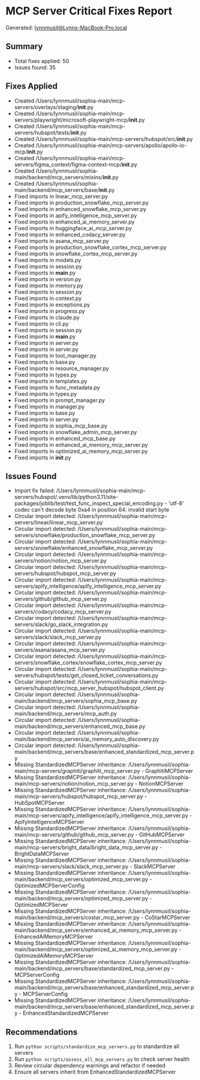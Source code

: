 # MCP Server Critical Fixes Report

Generated: lynnmusil@Lynns-MacBook-Pro.local

## Summary

- Total fixes applied: 50
- Issues found: 35

## Fixes Applied

- Created /Users/lynnmusil/sophia-main/mcp-servers/overlays/staging/__init__.py
- Created /Users/lynnmusil/sophia-main/mcp-servers/playwright/microsoft-playwright-mcp/__init__.py
- Created /Users/lynnmusil/sophia-main/mcp-servers/hubspot/tests/__init__.py
- Created /Users/lynnmusil/sophia-main/mcp-servers/hubspot/src/__init__.py
- Created /Users/lynnmusil/sophia-main/mcp-servers/apollo/apollo-io-mcp/__init__.py
- Created /Users/lynnmusil/sophia-main/mcp-servers/figma_context/figma-context-mcp/__init__.py
- Created /Users/lynnmusil/sophia-main/backend/mcp_servers/mixins/__init__.py
- Created /Users/lynnmusil/sophia-main/backend/mcp_servers/base/__init__.py
- Fixed imports in linear_mcp_server.py
- Fixed imports in production_snowflake_mcp_server.py
- Fixed imports in enhanced_snowflake_mcp_server.py
- Fixed imports in apify_intelligence_mcp_server.py
- Fixed imports in enhanced_ai_memory_server.py
- Fixed imports in huggingface_ai_mcp_server.py
- Fixed imports in enhanced_codacy_server.py
- Fixed imports in asana_mcp_server.py
- Fixed imports in production_snowflake_cortex_mcp_server.py
- Fixed imports in snowflake_cortex_mcp_server.py
- Fixed imports in models.py
- Fixed imports in session.py
- Fixed imports in __main__.py
- Fixed imports in version.py
- Fixed imports in memory.py
- Fixed imports in session.py
- Fixed imports in context.py
- Fixed imports in exceptions.py
- Fixed imports in progress.py
- Fixed imports in claude.py
- Fixed imports in cli.py
- Fixed imports in session.py
- Fixed imports in __main__.py
- Fixed imports in server.py
- Fixed imports in server.py
- Fixed imports in tool_manager.py
- Fixed imports in base.py
- Fixed imports in resource_manager.py
- Fixed imports in types.py
- Fixed imports in templates.py
- Fixed imports in func_metadata.py
- Fixed imports in types.py
- Fixed imports in prompt_manager.py
- Fixed imports in manager.py
- Fixed imports in base.py
- Fixed imports in server.py
- Fixed imports in sophia_mcp_base.py
- Fixed imports in snowflake_admin_mcp_server.py
- Fixed imports in enhanced_mcp_base.py
- Fixed imports in enhanced_ai_memory_mcp_server.py
- Fixed imports in optimized_ai_memory_mcp_server.py
- Fixed imports in __init__.py

## Issues Found

- Import fix failed: /Users/lynnmusil/sophia-main/mcp-servers/hubspot/.venv/lib/python3.11/site-packages/joblib/test/test_func_inspect_special_encoding.py - 'utf-8' codec can't decode byte 0xa4 in position 64: invalid start byte
- Circular import detected: /Users/lynnmusil/sophia-main/mcp-servers/linear/linear_mcp_server.py
- Circular import detected: /Users/lynnmusil/sophia-main/mcp-servers/snowflake/production_snowflake_mcp_server.py
- Circular import detected: /Users/lynnmusil/sophia-main/mcp-servers/snowflake/enhanced_snowflake_mcp_server.py
- Circular import detected: /Users/lynnmusil/sophia-main/mcp-servers/notion/notion_mcp_server.py
- Circular import detected: /Users/lynnmusil/sophia-main/mcp-servers/hubspot/hubspot_mcp_server.py
- Circular import detected: /Users/lynnmusil/sophia-main/mcp-servers/apify_intelligence/apify_intelligence_mcp_server.py
- Circular import detected: /Users/lynnmusil/sophia-main/mcp-servers/github/github_mcp_server.py
- Circular import detected: /Users/lynnmusil/sophia-main/mcp-servers/codacy/codacy_mcp_server.py
- Circular import detected: /Users/lynnmusil/sophia-main/mcp-servers/slack/go_slack_integration.py
- Circular import detected: /Users/lynnmusil/sophia-main/mcp-servers/slack/slack_mcp_server.py
- Circular import detected: /Users/lynnmusil/sophia-main/mcp-servers/asana/asana_mcp_server.py
- Circular import detected: /Users/lynnmusil/sophia-main/mcp-servers/snowflake_cortex/snowflake_cortex_mcp_server.py
- Circular import detected: /Users/lynnmusil/sophia-main/mcp-servers/hubspot/tests/get_closed_ticket_conversations.py
- Circular import detected: /Users/lynnmusil/sophia-main/mcp-servers/hubspot/src/mcp_server_hubspot/hubspot_client.py
- Circular import detected: /Users/lynnmusil/sophia-main/backend/mcp_servers/sophia_mcp_base.py
- Circular import detected: /Users/lynnmusil/sophia-main/backend/mcp_servers/mcp_auth.py
- Circular import detected: /Users/lynnmusil/sophia-main/backend/mcp_servers/enhanced_mcp_base.py
- Circular import detected: /Users/lynnmusil/sophia-main/backend/mcp_servers/ai_memory_auto_discovery.py
- Circular import detected: /Users/lynnmusil/sophia-main/backend/mcp_servers/base/enhanced_standardized_mcp_server.py
- Missing StandardizedMCPServer inheritance: /Users/lynnmusil/sophia-main/mcp-servers/graphiti/graphiti_mcp_server.py - GraphitiMCPServer
- Missing StandardizedMCPServer inheritance: /Users/lynnmusil/sophia-main/mcp-servers/notion/notion_mcp_server.py - NotionMCPServer
- Missing StandardizedMCPServer inheritance: /Users/lynnmusil/sophia-main/mcp-servers/hubspot/hubspot_mcp_server.py - HubSpotMCPServer
- Missing StandardizedMCPServer inheritance: /Users/lynnmusil/sophia-main/mcp-servers/apify_intelligence/apify_intelligence_mcp_server.py - ApifyIntelligenceMCPServer
- Missing StandardizedMCPServer inheritance: /Users/lynnmusil/sophia-main/mcp-servers/github/github_mcp_server.py - GitHubMCPServer
- Missing StandardizedMCPServer inheritance: /Users/lynnmusil/sophia-main/mcp-servers/bright_data/bright_data_mcp_server.py - BrightDataMCPServer
- Missing StandardizedMCPServer inheritance: /Users/lynnmusil/sophia-main/mcp-servers/slack/slack_mcp_server.py - SlackMCPServer
- Missing StandardizedMCPServer inheritance: /Users/lynnmusil/sophia-main/backend/mcp_servers/optimized_mcp_server.py - OptimizedMCPServerConfig
- Missing StandardizedMCPServer inheritance: /Users/lynnmusil/sophia-main/backend/mcp_servers/optimized_mcp_server.py - OptimizedMCPServer
- Missing StandardizedMCPServer inheritance: /Users/lynnmusil/sophia-main/backend/mcp_servers/costar_mcp_server.py - CoStarMCPServer
- Missing StandardizedMCPServer inheritance: /Users/lynnmusil/sophia-main/backend/mcp_servers/enhanced_ai_memory_mcp_server.py - EnhancedAiMemoryMCPServer
- Missing StandardizedMCPServer inheritance: /Users/lynnmusil/sophia-main/backend/mcp_servers/optimized_ai_memory_mcp_server.py - OptimizedAiMemoryMCPServer
- Missing StandardizedMCPServer inheritance: /Users/lynnmusil/sophia-main/backend/mcp_servers/base/standardized_mcp_server.py - MCPServerConfig
- Missing StandardizedMCPServer inheritance: /Users/lynnmusil/sophia-main/backend/mcp_servers/base/enhanced_standardized_mcp_server.py - MCPServerConfig
- Missing StandardizedMCPServer inheritance: /Users/lynnmusil/sophia-main/backend/mcp_servers/base/enhanced_standardized_mcp_server.py - EnhancedStandardizedMCPServer

## Recommendations

1. Run `python scripts/standardize_mcp_servers.py` to standardize all servers
2. Run `python scripts/assess_all_mcp_servers.py` to check server health
3. Review circular dependency warnings and refactor if needed
4. Ensure all servers inherit from EnhancedStandardizedMCPServer
